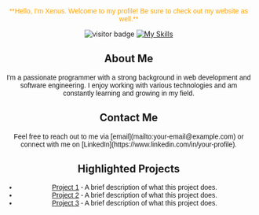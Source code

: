<!-- Centering and Styling for GitHub -->
<div align="center">
  <!-- Header with Orange Text and Poppins Font -->
  <p style="color: orange; font-family: 'Poppins', sans-serif;">
    **Hello, I'm Xenus. Welcome to my profile! Be sure to check out my website as well.**
  </p>

  <!-- Visitor Badge -->
  <img src="https://visitor-badge.laobi.icu/badge?page_id=jwenjian.visitor-badge" alt="visitor badge" />

  <!-- Skills Icons -->
  <a href="https://skillicons.dev">
    <img src="https://skillicons.dev/icons?i=js,html,css,nodejs,linux,lua,c,electron" alt="My Skills" />
  </a>

  <!-- Brief Bio Section -->
  <h2>About Me</h2>
  <p style="font-family: 'Poppins', sans-serif;">
    I'm a passionate programmer with a strong background in web development and software engineering. 
    I enjoy working with various technologies and am constantly learning and growing in my field.
  </p>

  <!-- Contact Information -->
  <h2>Contact Me</h2>
  <p style="font-family: 'Poppins', sans-serif;">
    Feel free to reach out to me via [email](mailto:your-email@example.com) or connect with me on [LinkedIn](https://www.linkedin.com/in/your-profile).
  </p>

  <!-- Highlighted Projects -->
  <h2>Highlighted Projects</h2>
  <ul style="font-family: 'Poppins', sans-serif;">
    <li><a href="https://github.com/your-repo/project1" target="_blank">Project 1</a> - A brief description of what this project does.</li>
    <li><a href="https://github.com/your-repo/project2" target="_blank">Project 2</a> - A brief description of what this project does.</li>
    <li><a href="https://github.com/your-repo/project3" target="_blank">Project 3</a> - A brief description of what this project does.</li>
  </ul>
</div>
